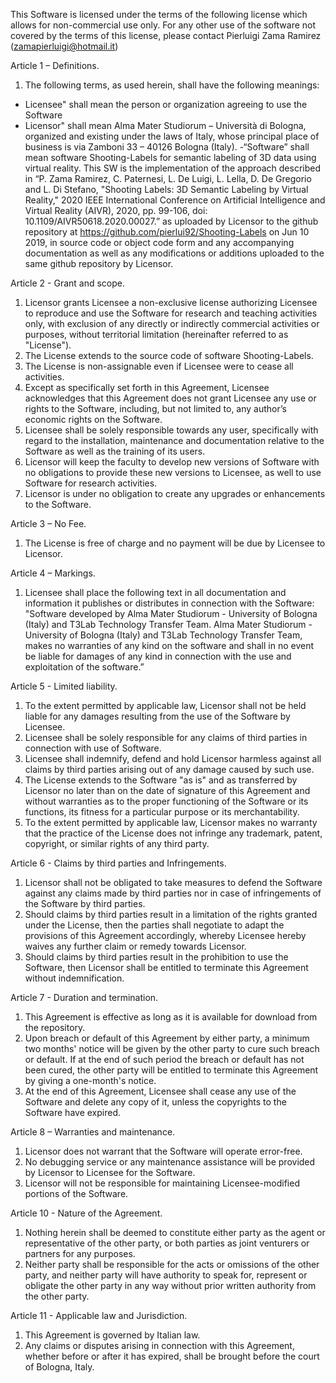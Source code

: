 This Software is licensed under the terms of the following license
which allows for non-commercial use only. For any other use of the software not
covered by the terms of this license, please contact Pierluigi Zama Ramirez (zamapierluigi@hotmail.it)

Article 1 – Definitions.
1. The following terms, as used herein, shall have the following meanings:
- Licensee" shall mean the person or organization agreeing to use the Software
- Licensor" shall mean Alma Mater Studiorum – Università di Bologna, organized and existing under the laws of Italy, whose principal place of business is via Zamboni 33 – 40126 Bologna (Italy).
-“Software” shall mean software Shooting-Labels for semantic labeling of 3D data using virtual reality. This SW is the implementation of the approach described in “P. Zama Ramirez, C. Paternesi, L. De Luigi, L. Lella, D. De Gregorio and L. Di Stefano, "Shooting Labels: 3D Semantic Labeling by Virtual Reality," 2020 IEEE International Conference on Artificial Intelligence and Virtual Reality (AIVR), 2020, pp. 99-106, doi: 10.1109/AIVR50618.2020.00027.” as uploaded by Licensor to the github repository at https://github.com/pierlui92/Shooting-Labels on Jun 10 2019, in source code or object code form and any accompanying documentation as well as any modifications or additions uploaded to the same github repository by Licensor. 

Article 2 - Grant and scope.
1. Licensor grants Licensee a non-exclusive license authorizing Licensee to reproduce and use the Software for research and teaching activities only, with exclusion of any directly or indirectly commercial activities or purposes, without territorial limitation 
(hereinafter referred to as "License"). 
2. The License extends to the source code of software Shooting-Labels.
3. The License is non-assignable even if Licensee were to cease all activities.
4. Except as specifically set forth in this Agreement, Licensee acknowledges that this Agreement does not grant Licensee any use or rights to the Software, including, but not limited to, any author’s economic rights on the Software.
6. Licensee shall be solely responsible towards any user, specifically with regard to the installation, maintenance and documentation relative to the Software as well as the training of its users.
7. Licensor will keep the faculty to develop new versions of Software with no obligations to provide these new versions to Licensee, as well to use Software for research activities.
8. Licensor is under no obligation to create any upgrades or enhancements to the Software.  

Article 3 – No Fee.
1. The License is free of charge and no payment will be due by Licensee to Licensor.

Article 4 – Markings.
1. Licensee shall place the following text in all documentation and information it publishes or distributes in connection with the Software: 
"Software developed by Alma Mater Studiorum - University of Bologna (Italy) and T3Lab Technology Transfer Team. Alma Mater Studiorum - University of Bologna (Italy) and T3Lab Technology Transfer Team, makes no warranties of any kind on the software and shall in no event be liable for damages of any kind in connection with the use and exploitation of the software.”

Article 5 - Limited liability.
1. To the extent permitted by applicable law, Licensor shall not be held liable for any damages resulting from the use of the Software by Licensee. 
4. Licensee shall be solely responsible for any claims of third parties in connection with use of Software. 
5. Licensee shall indemnify, defend and hold Licensor harmless against all claims by third parties arising out of any damage caused by such use.
6. The License extends to the Software "as is" and as transferred by Licensor no later than on the date of signature of this Agreement and without warranties as to the proper functioning of the Software or its functions, its fitness for a particular purpose or its merchantability. 
7. To the extent permitted by applicable law, Licensor makes no warranty that the practice of the License does not infringe any trademark, patent, copyright, or similar rights of any third party.  

Article 6 - Claims by third parties and Infringements.
1. Licensor shall not be obligated to take measures to defend the Software against any claims made by third parties nor in case of infringements of the Software by third parties. 
2. Should claims by third parties result in a limitation of the rights granted under the License, then the parties shall negotiate to adapt the provisions of this Agreement accordingly, whereby Licensee hereby waives any further claim or remedy towards Licensor. 
3. Should claims by third parties result in the prohibition to use the Software, then Licensor shall be entitled to terminate this Agreement without indemnification.

Article 7 - Duration and termination.
1. This Agreement is effective as long as it is available for download from the repository. 
2. Upon breach or default of this Agreement by either party, a minimum two months' notice will be given by the other party to cure such breach or default. If at the end of such period the breach or default has not been cured, the other party will be entitled to terminate this Agreement by giving a one-month's notice.
3. At the end of this Agreement, Licensee shall cease any use of the Software and delete any copy of it, unless the copyrights to the Software have expired.

Article 8 – Warranties and maintenance.
1. Licensor does not warrant that the Software will operate error-free.  
2. No debugging service or any maintenance assistance will be provided by Licensor to Licensee for the Software.
3. Licensor will not be responsible for maintaining Licensee-modified portions of the Software.


Article 10 - Nature of the Agreement.
1. Nothing herein shall be deemed to constitute either party as the agent or representative of the other party, or both parties as joint venturers or partners for any purposes. 
2. Neither party shall be responsible for the acts or omissions of the other party, and neither party will have authority to speak for, represent or obligate the other party in any way without prior written authority from the other party.

Article 11 - Applicable law and Jurisdiction.
1. This Agreement is governed by Italian law.
2. Any claims or disputes arising in connection with this Agreement, whether before or after it has expired, shall be brought before the court of Bologna, Italy.
